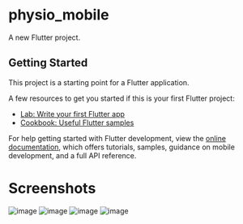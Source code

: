 # physio_mobile

A new Flutter project.

## Getting Started

This project is a starting point for a Flutter application.

A few resources to get you started if this is your first Flutter project:

- [Lab: Write your first Flutter app](https://docs.flutter.dev/get-started/codelab)
- [Cookbook: Useful Flutter samples](https://docs.flutter.dev/cookbook)

For help getting started with Flutter development, view the
[online documentation](https://docs.flutter.dev/), which offers tutorials,
samples, guidance on mobile development, and a full API reference.
# Screenshots
![image](https://github.com/GuilhermeHermes/physio-mobile/assets/85593021/4b9e8456-5792-464c-bdb8-6336a872f19c)
 ![image](https://github.com/GuilhermeHermes/physio-mobile/assets/85593021/aa69a58b-f561-4012-aca8-c8f3f8b2b421)
![image](https://github.com/GuilhermeHermes/physio-mobile/assets/85593021/3c2a1f0c-8676-457b-8d05-b3aa019296fc) ![image](https://github.com/GuilhermeHermes/physio-mobile/assets/85593021/dcf0526c-9107-4323-9e1a-325f71de8a23)


